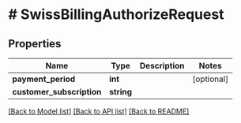 # # SwissBillingAuthorizeRequest

## Properties

Name | Type | Description | Notes
------------ | ------------- | ------------- | -------------
**payment_period** | **int** |  | [optional]
**customer_subscription** | **string** |  |

[[Back to Model list]](../../README.md#models) [[Back to API list]](../../README.md#endpoints) [[Back to README]](../../README.md)
